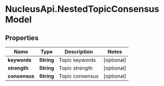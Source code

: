 # NucleusApi.NestedTopicConsensusModel

## Properties
Name | Type | Description | Notes
------------ | ------------- | ------------- | -------------
**keywords** | **String** | Topic keywords | [optional] 
**strength** | **String** | Topic strength | [optional] 
**consensus** | **String** | Topic consensus | [optional] 


